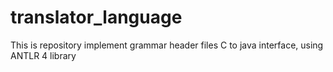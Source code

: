 # translator_language
This is repository implement grammar header files C to java interface, using ANTLR 4 library
